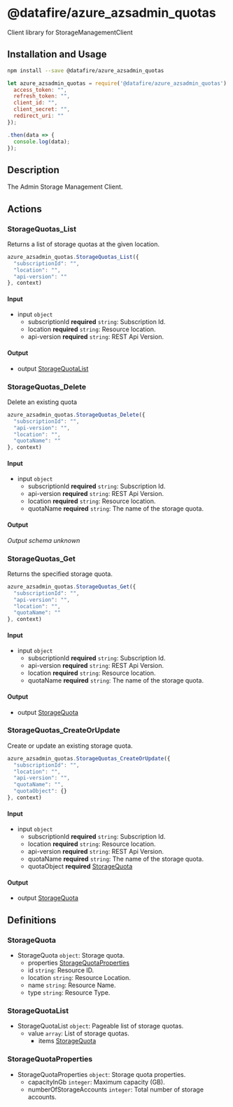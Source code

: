 # @datafire/azure_azsadmin_quotas

Client library for StorageManagementClient

## Installation and Usage
```bash
npm install --save @datafire/azure_azsadmin_quotas
```
```js
let azure_azsadmin_quotas = require('@datafire/azure_azsadmin_quotas').create({
  access_token: "",
  refresh_token: "",
  client_id: "",
  client_secret: "",
  redirect_uri: ""
});

.then(data => {
  console.log(data);
});
```

## Description

The Admin Storage Management Client.

## Actions

### StorageQuotas_List
Returns a list of storage quotas at the given location.


```js
azure_azsadmin_quotas.StorageQuotas_List({
  "subscriptionId": "",
  "location": "",
  "api-version": ""
}, context)
```

#### Input
* input `object`
  * subscriptionId **required** `string`: Subscription Id.
  * location **required** `string`: Resource location.
  * api-version **required** `string`: REST Api Version.

#### Output
* output [StorageQuotaList](#storagequotalist)

### StorageQuotas_Delete
Delete an existing quota


```js
azure_azsadmin_quotas.StorageQuotas_Delete({
  "subscriptionId": "",
  "api-version": "",
  "location": "",
  "quotaName": ""
}, context)
```

#### Input
* input `object`
  * subscriptionId **required** `string`: Subscription Id.
  * api-version **required** `string`: REST Api Version.
  * location **required** `string`: Resource location.
  * quotaName **required** `string`: The name of the storage quota.

#### Output
*Output schema unknown*

### StorageQuotas_Get
Returns the specified storage quota.


```js
azure_azsadmin_quotas.StorageQuotas_Get({
  "subscriptionId": "",
  "api-version": "",
  "location": "",
  "quotaName": ""
}, context)
```

#### Input
* input `object`
  * subscriptionId **required** `string`: Subscription Id.
  * api-version **required** `string`: REST Api Version.
  * location **required** `string`: Resource location.
  * quotaName **required** `string`: The name of the storage quota.

#### Output
* output [StorageQuota](#storagequota)

### StorageQuotas_CreateOrUpdate
Create or update an existing storage quota.


```js
azure_azsadmin_quotas.StorageQuotas_CreateOrUpdate({
  "subscriptionId": "",
  "location": "",
  "api-version": "",
  "quotaName": "",
  "quotaObject": {}
}, context)
```

#### Input
* input `object`
  * subscriptionId **required** `string`: Subscription Id.
  * location **required** `string`: Resource location.
  * api-version **required** `string`: REST Api Version.
  * quotaName **required** `string`: The name of the storage quota.
  * quotaObject **required** [StorageQuota](#storagequota)

#### Output
* output [StorageQuota](#storagequota)



## Definitions

### StorageQuota
* StorageQuota `object`: Storage quota.
  * properties [StorageQuotaProperties](#storagequotaproperties)
  * id `string`: Resource ID.
  * location `string`: Resource Location.
  * name `string`: Resource Name.
  * type `string`: Resource Type.

### StorageQuotaList
* StorageQuotaList `object`: Pageable list of storage quotas.
  * value `array`: List of storage quotas.
    * items [StorageQuota](#storagequota)

### StorageQuotaProperties
* StorageQuotaProperties `object`: Storage quota properties.
  * capacityInGb `integer`: Maximum capacity (GB).
  * numberOfStorageAccounts `integer`: Total number of storage accounts.


